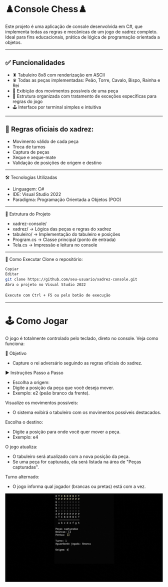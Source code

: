 # ♟️Console Chess♟️

Este projeto é uma aplicação de console desenvolvida em C#, que implementa todas as regras e mecânicas de um jogo de xadrez completo. 
Ideal para fins educacionais, prática de lógica de programação orientada a objetos.

---

## ✅ Funcionalidades
* ♜ Tabuleiro 8x8 com renderização em ASCII
* ♛ Todas as peças implementadas: Peão, Torre, Cavalo, Bispo, Rainha e Rei
* 📌 Exibição dos movimentos possíveis de uma peça
* 🧱 Estrutura organizada com tratamento de exceções específicas para regras do jogo
* 🕹️ Interface por terminal simples e intuitiva

---

## 🧠 Regras oficiais do xadrez:
* Movimento válido de cada peça
* Troca de turnos
* Captura de peças
* Xeque e xeque-mate
* Validação de posições de origem e destino

---

🛠️ Tecnologias Utilizadas
* Linguagem: C#
* IDE: Visual Studio 2022
* Paradigma: Programação Orientada a Objetos (POO)

---

📁 Estrutura do Projeto
* xadrez-console/
* xadrez/ → Lógica das peças e regras do xadrez
* tabuleiro/ → Implementação do tabuleiro e posições
* Program.cs → Classe principal (ponto de entrada)
* Tela.cs → Impressão e leitura no console

---

🚀 Como Executar
Clone o repositório:

```bash
Copiar
Editar
git clone https://github.com/seu-usuario/xadrez-console.git
Abra o projeto no Visual Studio 2022

Execute com Ctrl + F5 ou pelo botão de execução
```

---

# 🕹️ Como Jogar
O jogo é totalmente controlado pelo teclado, direto no console. Veja como funciona:

🎯 Objetivo
* Capture o rei adversário seguindo as regras oficiais do xadrez.

▶️ Instruções Passo a Passo
* Escolha a origem:
* Digite a posição da peça que você deseja mover.
* Exemplo: e2 (peão branco da frente).

Visualize os movimentos possíveis:
* O sistema exibirá o tabuleiro com os movimentos possíveis destacados.

Escolha o destino:
* Digite a posição para onde você quer mover a peça.
* Exemplo: e4

O jogo atualiza:
* O tabuleiro será atualizado com a nova posição da peça.
* Se uma peça for capturada, ela será listada na área de "Peças capturadas".

Turno alternado:
* O jogo informa qual jogador (brancas ou pretas) está com a vez.

![Gameplay ConsoleChess](ConsoleChess.gif)
